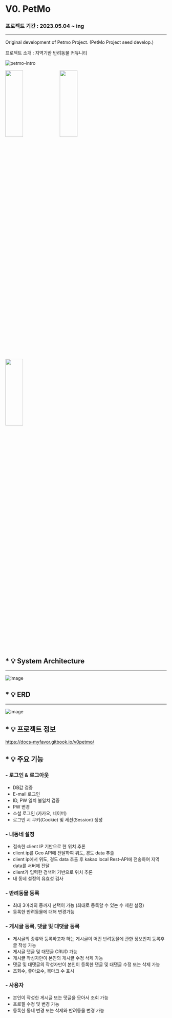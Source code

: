# V0. PetMo
### 프로젝트 기간 : 2023.05.04 ~ ing
---
Original development of Petmo Project.
(PetMo Project seed develop.)

프로젝트 소개 :
지역기반 반려동물 커뮤니티 

![petmo-intro](https://github.com/sliverKi/V0.PetMo/assets/121347506/549b2a20-92c0-4846-8afb-18d44c5a1eb7)

<p align="center">
    <p><p>
    <img src="https://github.com/sliverKi/V0.PetMo/assets/121347506/5c636829-2321-44c4-9003-286db11425d0" width="33%" height="23%">
    <img src="https://github.com/sliverKi/V0.PetMo/assets/121347506/4c3c4cca-ffd2-47b6-94a2-92c4941bd933" width="33%" height="23%">
    <img src="https://github.com/sliverKi/V0.PetMo/assets/121347506/2b298a41-42b4-4921-8fc3-13ba7115e843" width="33%" height="23%">
</p>



## * :bulb: System Architecture
---
![image](https://github.com/sliverKi/V0.PetMo/assets/121347506/d3d461d1-4fcb-4168-b2b6-1afb603425c5)

## * :bulb: ERD 
---
![image](https://github.com/sliverKi/V0.PetMo/assets/121347506/7c3c1917-ec56-4361-91f3-f6490af54cd8)

## * :bulb: 프로젝트 정보
https://docs-myfavor.gitbook.io/v0petmo/

## * :bulb: 주요 기능 
    
### - 로그인 & 로그아웃
   - DB값 검증
   - E-mail 로그인
   - ID, PW 일치 불일치 검증 
   - PW 변경
   - 소셜 로그인 (카카오, 네이버)
   - 로그인 시 쿠키(Cookie) 및 세션(Session) 생성
     
### - 내동네 설정
   - 접속한 client IP 기반으로 현 위치 추론
   - client ip를 Geo API에 전달하여 위도, 경도 data 추출
   - client ip에서 위도, 경도 data 추출 후 kakao local Rest-API에 전송하여 지역 data를 서버에 전달  
   - client가 입력한 검색어 기반으로 위치 추론
   - 내 동네 설정의 유효성 검사

### - 반려동물 등록
   - 최대 3마리의 종까지 선택이 가능 (최대로 등록할 수 있는 수 제한 설정)
   - 등록한 반려동물에 대해 변경가능
   
### - 게시글 등록, 댓글 및 대댓글 등록
   - 게시글의 종류와 등록하고자 하는 게시글이 어떤 반려동물에 관한 정보인지 등록후 글 작성 가능
   - 게시글 댓글 및 대댓글 CRUD 가능
   - 게시글 작성자만이 본인의 게시글 수정 삭제 가능
   - 댓글 및 대댓글의 작성자만이 본인이 등록한 댓글 및 대댓글 수정 또는 삭제 가능
   - 조회수, 좋아요수, 북마크 수 표시 

### - 사용자 
   - 본인이 작성한 게시글 또는 댓글을 모아서 조회 가능
   - 프로필 수정 및 변경 가능
   - 등록한 동네 변경 또는 삭제와 반려동물 변경 가능
